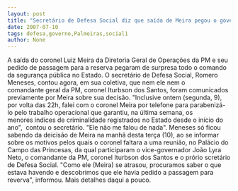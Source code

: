 ```yaml
---
layout: post
title: "Secretário de Defesa Social diz que saída de Meira pegou o governo de surpresa"
date: 2007-07-10
tags: defesa,governo,Palmeiras,social1
author: None
---
```

A sa&iacute;da do coronel Luiz Meira da Diretoria Geral de Opera&ccedil;&otilde;es da PM e seu pedido de passagem para a reserva pegaram de surpresa todo o comando da seguran&ccedil;a p&uacute;blica no Estado.
O secret&aacute;rio de Defesa Social, Romero Meneses, contou agora, em sua&nbsp;coletiva, que nem ele nem o comandante&nbsp;geral da PM, coronel Iturbson dos Santos,&nbsp;foram comunicados previamente por Meira sobre sua decis&atilde;o.
&quot;Inclusive&nbsp;ontem (segunda, 9), por volta das 22h, falei com&nbsp;o coronel Meira&nbsp;por telefone para parabeniz&aacute;-lo&nbsp;pelo trabalho operacional que garantiu, na &uacute;ltima semana, os menores&nbsp;&iacute;ndices de criminalidade registrados no Estado desde o in&iacute;cio do ano&quot;,&nbsp; contou o secret&aacute;rio. &quot;Ele n&atilde;o me falou de nada&quot;.
Meneses s&oacute; ficou sabendo&nbsp;da deicis&atilde;o de Meira na manh&atilde; desta ter&ccedil;a (10), ao se informar sobre os motivos&nbsp;pelos quais o coronel faltara a uma reuni&atilde;o, no Pal&aacute;cio do Campo das Princesas, da qual participaram o vice-governador Jo&atilde;o Lyra Neto, o comandante da PM, coronel Iturbson dos Santos e o pr&oacute;rio scret&aacute;rio de Defesa Social.
&quot;Como ele (Meira) se atrasou, procuramos saber&nbsp;o que estava havendo e descobrimos que ele havia&nbsp;pedido a passagem para&nbsp; reverva&quot;, informou.
Mais detalhes daqui a pouco. 